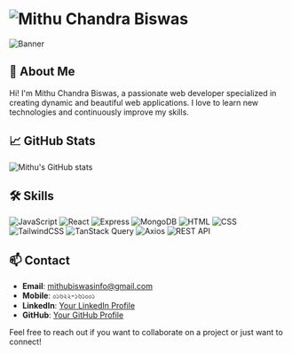 # ![Mithu Chandra Biswas](link-to-your-profile-image)

![Banner](link-to-your-banner-image)

## 👋 About Me
Hi! I'm Mithu Chandra Biswas, a passionate web developer specialized in creating dynamic and beautiful web applications. I love to learn new technologies and continuously improve my skills.

## 📈 GitHub Stats
![Mithu's GitHub stats](https://github-readme-stats.vercel.app/api?username=your-github-username&show_icons=true&theme=radical)

## 🛠 Skills
![JavaScript](https://img.shields.io/badge/JavaScript-F7DF1E?style=for-the-badge&logo=javascript&logoColor=black)
![React](https://img.shields.io/badge/React-20232A?style=for-the-badge&logo=react&logoColor=61DAFB)
![Express](https://img.shields.io/badge/Express.js-404D59?style=for-the-badge)
![MongoDB](https://img.shields.io/badge/MongoDB-4EA94B?style=for-the-badge&logo=mongodb&logoColor=white)
![HTML](https://img.shields.io/badge/HTML5-E34F26?style=for-the-badge&logo=html5&logoColor=white)
![CSS](https://img.shields.io/badge/CSS3-1572B6?style=for-the-badge&logo=css3&logoColor=white)
![TailwindCSS](https://img.shields.io/badge/TailwindCSS-38B2AC?style=for-the-badge&logo=tailwind-css&logoColor=white)
![TanStack Query](https://img.shields.io/badge/TanStack%20Query-FF4154?style=for-the-badge&logo=react-query&logoColor=white)
![Axios](https://img.shields.io/badge/Axios-5A29E4?style=for-the-badge&logo=axios&logoColor=white)
![REST API](https://img.shields.io/badge/REST-02569B?style=for-the-badge&logo=rest&logoColor=white)

## 📫 Contact
- **Email**: [mithubiswasinfo@gmail.com](mailto:mithubiswasinfo@gmail.com)
- **Mobile**: ০১৬২২-১৬১০০১
- **LinkedIn**: [Your LinkedIn Profile](link-to-linkedin)
- **GitHub**: [Your GitHub Profile](https://github.com/your-github-username)

Feel free to reach out if you want to collaborate on a project or just want to connect!
